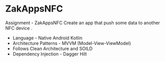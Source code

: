 # ZakAppsNFC
Assignment - ZakAppsNFC Create an app that push some data to another NFC device . 


- Language - Native Android Kotlin
- Architecture Patterns - MVVM (Model-View-ViewModel)
- Follows Clean Architecture and SOILD
- Dependency Injection - Dagger Hilt
